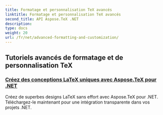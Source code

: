 ```yaml
---
title: Formatage et personnalisation TeX avancés
linktitle: Formatage et personnalisation TeX avancés
second_title: API Aspose.TeX .NET
description: 
type: docs
weight: 20
url: /fr/net/advanced-formatting-and-customization/
---
```


## Tutoriels avancés de formatage et de personnalisation TeX
### [Créez des conceptions LaTeX uniques avec Aspose.TeX pour .NET](./create-custom-tex-formats/)
Créez de superbes designs LaTeX sans effort avec Aspose.TeX pour .NET. Téléchargez-le maintenant pour une intégration transparente dans vos projets .NET.